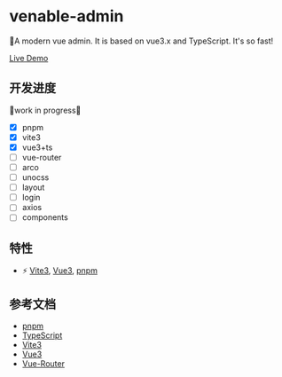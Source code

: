 # venable-admin
🚀A modern vue admin. It is based on vue3.x and TypeScript. It's so fast!

[Live Demo](https://xbmlz.github.io/venable-admin/)

## 开发进度

🚧work in progress🚧

- [x] pnpm
- [x] vite3
- [x] vue3+ts
- [ ] vue-router
- [ ] arco
- [ ] unocss
- [ ] layout
- [ ] login
- [ ] axios
- [ ] components

## 特性

- ⚡️ [Vite3](https://cn.vitejs.dev/), [Vue3](https://cn.vuejs.org/), [pnpm](https://pnpm.io/)

## 参考文档

- [pnpm](https://pnpm.io/)
- [TypeScript](https://www.typescriptlang.org/zh/)
- [Vite3](https://cn.vitejs.dev/)
- [Vue3](https://cn.vuejs.org/)
- [Vue-Router](https://router.vuejs.org/zh)

